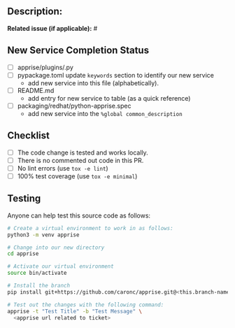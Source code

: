 ## Description:
**Related issue (if applicable):** #<!--apprise issue number goes here-->

<!-- Have anything else to describe? Define it here; this helps build the wiki item later
## *ServiceName* Notifications
* **Source**: https://official.website.example.ca
* **Icon Support**: No
* **Message Format**: Plain Text
* **Message Limit**: ~10,000 Characters

Describe your service here..

### 🛠️ Setup Instructions

1. Visit [service.site](https://example.ca/) and sign in using your account credentials.
2. Once logged in, generate and copy your **token** ...

---

### ✅ Apprise Support

### Syntax

Valid syntax is as follows:
- `service://{variable}`

---

### 🔐 Parameter Breakdown

| Variable  | Required |  Description   |
|-----------|----------|----------------|
| variable1 | Yes      | Your variable1 |
| variable2 | No       | Your variable2 |

---

### 📦 Examples

Sends a simple example
```bash
apprise -vv -t "Title" -b "Message content" \
    service://token
```

 -->

## New Service Completion Status
<!-- This section is only applicable if you're adding a new service -->
* [ ] apprise/plugins/<!--new plugin name -->.py
* [ ] pypackage.toml update `keywords` section to identify our new service
    - add new service into this file (alphabetically).
* [ ] README.md
    - add entry for new service to table (as a quick reference)
* [ ] packaging/redhat/python-apprise.spec
    - add new service into the `%global common_description`

## Checklist
<!-- The following must be completed or your PR can't be merged -->
* [ ] The code change is tested and works locally.
* [ ] There is no commented out code in this PR.
* [ ] No lint errors (use `tox -e lint`)
* [ ] 100% test coverage (use `tox -e minimal`)

## Testing
<!-- If this your code is testable by other users of the program
      it would be really helpful to define this here -->
Anyone can help test this source code as follows:
```bash
# Create a virtual environment to work in as follows:
python3 -m venv apprise

# Change into our new directory
cd apprise

# Activate our virtual environment
source bin/activate

# Install the branch
pip install git+https://github.com/caronc/apprise.git@<this.branch-name>

# Test out the changes with the following command:
apprise -t "Test Title" -b "Test Message" \
  <apprise url related to ticket>

```
